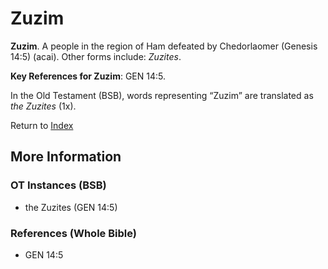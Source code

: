 # Zuzim
**Zuzim**. 
A people in the region of Ham defeated by Chedorlaomer (Genesis 14:5) (acai). 
Other forms include: 
*Zuzites*. 


**Key References for Zuzim**: 
GEN 14:5. 


In the Old Testament (BSB), words representing “Zuzim” are translated as 
*the Zuzites* (1x). 




Return to [Index](00-Index.md)

## More Information

### OT Instances (BSB)

* the Zuzites (GEN 14:5)



### References (Whole Bible)

* GEN 14:5



